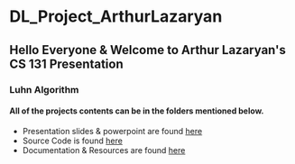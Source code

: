 # DL_Project_ArthurLazaryan

## Hello Everyone & Welcome to Arthur Lazaryan's CS 131 Presentation

### Luhn Algorithm

#### All of the projects contents can be in the folders mentioned below.

* Presentation slides & powerpoint are found [here](/presentation/)
* Source Code is found [here](/src/)
* Documentation & Resources are found [here](/docs/)
